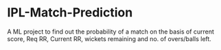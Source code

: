# IPL-Match-Prediction
A ML project to find out the probability of a match on the basis of current score, Req RR, Current RR, wickets remaining and no. of overs/balls left.

